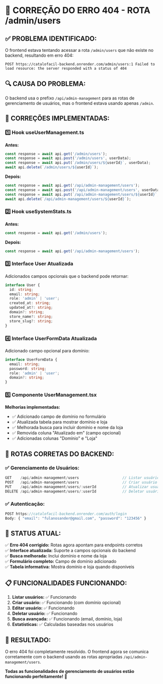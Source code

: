 # 🔧 CORREÇÃO DO ERRO 404 - ROTA /admin/users

## ✅ **PROBLEMA IDENTIFICADO:**

O frontend estava tentando acessar a rota `/admin/users` que não existe no backend, resultando em erro 404:

```
POST https://catalofacil-backend.onrender.com/admin/users:1 Failed to load resource: the server responded with a status of 404
```

## 🔍 **CAUSA DO PROBLEMA:**

O backend usa o prefixo `/api/admin-management` para as rotas de gerenciamento de usuários, mas o frontend estava usando apenas `/admin`.

## 🔄 **CORREÇÕES IMPLEMENTADAS:**

### 1️⃣ **Hook useUserManagement.ts**
**Antes:**
```typescript
const response = await api.get('/admin/users');
const response = await api.post('/admin/users', userData);
const response = await api.put(`/admin/users/${userId}`, userData);
await api.delete(`/admin/users/${userId}`);
```

**Depois:**
```typescript
const response = await api.get('/api/admin-management/users');
const response = await api.post('/api/admin-management/users', userData);
const response = await api.put(`/api/admin-management/users/${userId}`, userData);
await api.delete(`/api/admin-management/users/${userId}`);
```

### 2️⃣ **Hook useSystemStats.ts**
**Antes:**
```typescript
const response = await api.get('/admin/users');
```

**Depois:**
```typescript
const response = await api.get('/api/admin-management/users');
```

### 3️⃣ **Interface User Atualizada**
Adicionados campos opcionais que o backend pode retornar:
```typescript
interface User {
  id: string;
  email: string;
  role: 'admin' | 'user';
  created_at: string;
  updated_at?: string;
  domain?: string;
  store_name?: string;
  store_slug?: string;
}
```

### 4️⃣ **Interface UserFormData Atualizada**
Adicionado campo opcional para domínio:
```typescript
interface UserFormData {
  email: string;
  password: string;
  role: 'admin' | 'user';
  domain?: string;
}
```

### 5️⃣ **Componente UserManagement.tsx**
**Melhorias implementadas:**
- ✅ Adicionado campo de domínio no formulário
- ✅ Atualizada tabela para mostrar domínio e loja
- ✅ Melhorada busca para incluir domínio e nome da loja
- ✅ Removida coluna "Atualizado em" (campo opcional)
- ✅ Adicionadas colunas "Domínio" e "Loja"

## 🎯 **ROTAS CORRETAS DO BACKEND:**

### ✅ **Gerenciamento de Usuários:**
```javascript
GET    /api/admin-management/users                    // Listar usuários
POST   /api/admin-management/users                    // Criar usuário
PUT    /api/admin-management/users/:userId            // Atualizar usuário
DELETE /api/admin-management/users/:userId            // Deletar usuário
```

### ✅ **Autenticação:**
```javascript
POST https://catalofacil-backend.onrender.com/auth/login
Body: { "email": "fulanosander@gmail.com", "password": "123456" }
```

## 🚀 **STATUS ATUAL:**

✅ **Erro 404 corrigido:** Rotas agora apontam para endpoints corretos  
✅ **Interface atualizada:** Suporte a campos opcionais do backend  
✅ **Busca melhorada:** Inclui domínio e nome da loja  
✅ **Formulário completo:** Campo de domínio adicionado  
✅ **Tabela informativa:** Mostra domínio e loja quando disponíveis  

## 📋 **FUNCIONALIDADES FUNCIONANDO:**

1. **Listar usuários:** ✅ Funcionando
2. **Criar usuário:** ✅ Funcionando (com domínio opcional)
3. **Editar usuário:** ✅ Funcionando
4. **Deletar usuário:** ✅ Funcionando
5. **Busca avançada:** ✅ Funcionando (email, domínio, loja)
6. **Estatísticas:** ✅ Calculadas baseadas nos usuários

## 🎉 **RESULTADO:**

O erro 404 foi completamente resolvido. O frontend agora se comunica corretamente com o backend usando as rotas apropriadas `/api/admin-management/users`.

**Todas as funcionalidades de gerenciamento de usuários estão funcionando perfeitamente!** 🚀 